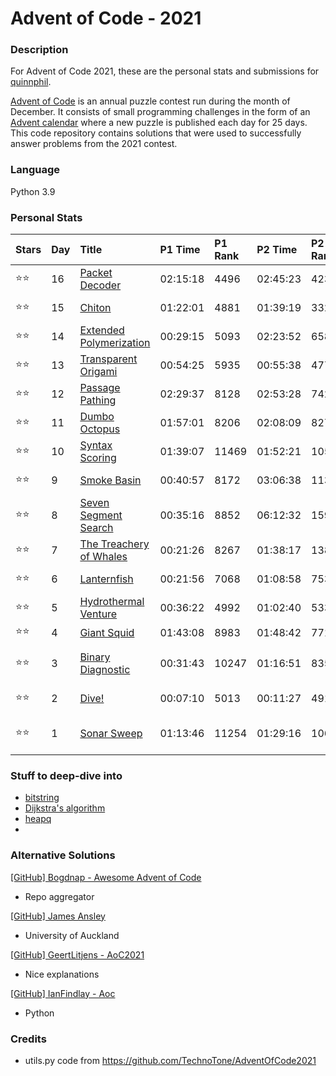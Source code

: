 Advent of Code - 2021
=====================

### Description    

For Advent of Code 2021, these are the personal stats and submissions for [quinnphil](https://github.com/quinnphil).

[Advent of Code](https://adventofcode.com/) is an annual puzzle contest run during the month of December.
  It consists of small programming challenges in the form of an [Advent calendar](https://en.wikipedia.org/wiki/Advent_calendar)
  where a new puzzle is published each day for 25 days.  This code repository contains solutions that were used to 
successfully answer problems from the 2021 contest.  

### Language  
Python 3.9


### Personal Stats  

| Stars | Day | Title                                                           | P1 Time  | P1 Rank | P2 Time  | P2 Rank | Notes                |
|:------|:----|:----------------------------------------------------------------|:---------|:--------|:---------|:--------|:---------------------|
| ⭐⭐    | 16  | [Packet Decoder](https://adventofcode.com/2021/day/16)          | 02:15:18 | 4496    | 02:45:23 | 4238    | Binary Packets       |
| ⭐⭐    | 15  | [Chiton](https://adventofcode.com/2021/day/15)                  | 01:22:01 | 4881    | 01:39:19 | 3326    | Heap Queue           |
| ⭐⭐    | 14  | [Extended Polymerization](https://adventofcode.com/2021/day/14) | 00:29:15 | 5093    | 02:23:52 | 6587    | Polymers NBCH        |
| ⭐⭐    | 13  | [Transparent Origami](https://adventofcode.com/2021/day/13)     | 00:54:25 | 5935    | 00:55:38 | 4770    | Folding dots         |
| ⭐⭐    | 12  | [Passage Pathing](https://adventofcode.com/2021/day/12)         | 02:29:37 | 8128    | 02:53:28 | 7422    | Big cave little cave |
| ⭐⭐    | 11  | [Dumbo Octopus](https://adventofcode.com/2021/day/11)           | 01:57:01 | 8206    | 02:08:09 | 8276    | Flashing octopodes   |
| ⭐⭐    | 10  | [Syntax Scoring](https://adventofcode.com/2021/day/10)          | 01:39:07 | 11469   | 01:52:21 | 10553   | chunks \[\]{}<>()    |
| ⭐⭐    | 9   | [Smoke Basin](https://adventofcode.com/2021/day/9)              | 00:40:57 | 8172    | 03:06:38 | 11396   | lowpoints / basins   |
| ⭐⭐    | 8   | [Seven Segment Search](https://adventofcode.com/2021/day/8)     | 00:35:16 | 8852    | 06:12:32 | 15900   | digits * revisit!    |
| ⭐⭐    | 7   | [The Treachery of Whales](https://adventofcode.com/2021/day/7)  | 00:21:26 | 8267    | 01:38:17 | 13857   | crabs                |
| ⭐⭐    | 6   | [Lanternfish](https://adventofcode.com/2021/day/6)              | 00:21:56 | 7068    | 01:08:58 | 7534    | single array         |
| ⭐⭐    | 5   | [Hydrothermal Venture](https://adventofcode.com/2021/day/5)     | 00:36:22 | 4992    | 01:02:40 | 5333    | tuples               |
| ⭐⭐    | 4   | [Giant Squid](https://adventofcode.com/2021/day/4)              | 01:43:08 | 8983    | 01:48:42 | 7716    | bingo                |
| ⭐⭐    | 3   | [Binary Diagnostic](https://adventofcode.com/2021/day/3)        | 00:31:43 | 10247   | 01:16:51 | 8352    | O2 and CO2 binary    |
| ⭐⭐    | 2   | [Dive!](https://adventofcode.com/2021/day/2)                    | 00:07:10 | 5013    | 00:11:27 | 4910    | 05:00 start          |
| ⭐⭐    | 1   | [Sonar Sweep](https://adventofcode.com/2021/day/1)              | 01:13:46 | 11254   | 01:29:16 | 10643   | 06:05 start (late!)  |

### Stuff to deep-dive into    
- [bitstring](https://github.com/scott-griffiths/bitstring)
- [Dijkstra's algorithm](https://en.wikipedia.org/wiki/Dijkstra%27s_algorithm)
- [heapq](https://docs.python.org/3/library/heapq.html)
- 
### Alternative Solutions

[[GitHub] Bogdnap - Awesome Advent of Code](https://github.com/Bogdanp/awesome-advent-of-code#python)
- Repo aggregator

[[GitHub] James Ansley](https://github.com/James-Ansley/adventofcode)
- University of Auckland

[[GitHub] GeertLitjens - AoC2021](https://github.com/GeertLitjens/advent-of-code-2021)
- Nice explanations

[[GitHub] IanFindlay - Aoc](https://github.com/IanFindlay/advent-of-code)
- Python

### Credits

- utils.py code from https://github.com/TechnoTone/AdventOfCode2021
